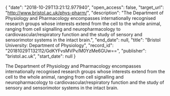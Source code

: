 {
  "date": "2018-10-29T13:21:12.977940", 
  "open_access": false, 
  "target_url": "http://www.bristol.ac.uk/phys-pharm/", 
  "description": "The Department of Physiology and Pharmacology encompasses internationally recognised research groups whose interests extend from the cell to the whole animal, ranging from cell signalling and neuropharmacology to cardiovascular/respiratory function and the study of sensory and sensorimotor systems in the intact brain.", 
  "end_date": null, 
  "title": "Bristol University: Department of Physiology", 
  "record_id": "20181029T132112/GdKYFvsMVPv/M0YzMe6GUw==", 
  "publisher": "bristol.ac.uk", 
  "start_date": null
}

The Department of Physiology and Pharmacology encompasses internationally recognised research groups whose interests extend from the cell to the whole animal, ranging from cell signalling and neuropharmacology to cardiovascular/respiratory function and the study of sensory and sensorimotor systems in the intact brain.
